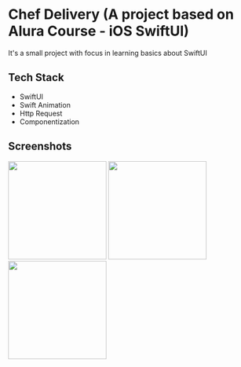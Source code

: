 
# Chef Delivery (A project based on Alura Course - iOS SwiftUI)

It's a small project with focus in learning basics about SwiftUI




## Tech Stack

- SwiftUI
- Swift Animation
- Http Request
- Componentization


## Screenshots

<img src="https://github.com/derlandyb/ChefDelivery/assets/1301100/97242377-858b-4ed4-8a53-4a7b3b3fb7e8" width="200">


<img src="https://github.com/derlandyb/ChefDelivery/assets/1301100/2cc6685d-2213-41cf-bafe-5e2ec8aa63ad" width="200">


<img src="https://github.com/derlandyb/ChefDelivery/assets/1301100/98c0c649-c696-473d-bbeb-7ca8887c3a3e" width="200">

